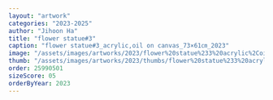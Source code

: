```yaml
---
layout: "artwork"
categories: "2023-2025"
author: "Jihoon Ha"
title: "flower statue#3"
caption: "flower statue#3_acrylic,oil on canvas_73×61㎝_2023"
image: "/assets/images/artworks/2023/flower%20statue%233%20acrylic%2Coil%20on%20canvas%2073x61cm%202023.jpg"
thumb: "/assets/images/artworks/2023/thumbs/flower%20statue%233%20acrylic%2Coil%20on%20canvas%2073x61cm%202023.jpg"
order: 25990501
sizeScore: 05
orderByYear: 2023
---
```

